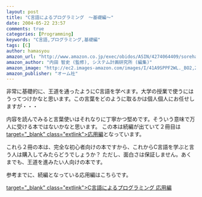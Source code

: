```yaml
---
layout: post
title: "C言語によるプログラミング　〜基礎編〜"
date: 2004-05-22 23:57
comments: true
categories: [Programming]
keywords: "C言語,プログラミング,基礎編"
tags: [C]
author: hamasyou
amazon_url: "http://www.amazon.co.jp/exec/obidos/ASIN/4274064409/sorehabooks-22"
amazon_author: "内田 智史 (監修), システム計画研究所 (編集)"
amazon_image: "http://ec2.images-amazon.com/images/I/41A9SPPF2WL._BO2,204,203,200_PIsitb-sticker-arrow-click,-76_AA300_SH20_OU09_.jpg"
amazon_publisher: "オーム社"
---
```


非常に基礎的に、王道を通ったようにC言語を学べます。大学の授業で使うにはうってつけかなと思います。この言葉をどのように取るかは個人個人にお任せしますが・・・


<!-- more -->

内容を読んでみると言葉使いはそれなりに丁寧かつ堅めです。そういう意味で万人に受ける本ではないかなと思います。
この本は続編が出ていて２冊目は[ target="_blank" class="extlink">応用編](http://www.amazon.co.jp/exec/obidos/ASIN/4274064875/sorehabooks-22)となっています。

これら２冊の本は、完全な初心者向けの本ですから、これからC言語を学ぶと言う人は購入してみたらどうでしょうか？
ただし、面白さは保証しません。あくまでも、王道を進みたい人向けの本です。


参考までに、続編となっている応用編はこちらです。

[ target="_blank" class="extlink">C言語によるプログラミング 応用編](http://www.amazon.co.jp/exec/obidos/ASIN/4274064875/sorehabooks-22)





